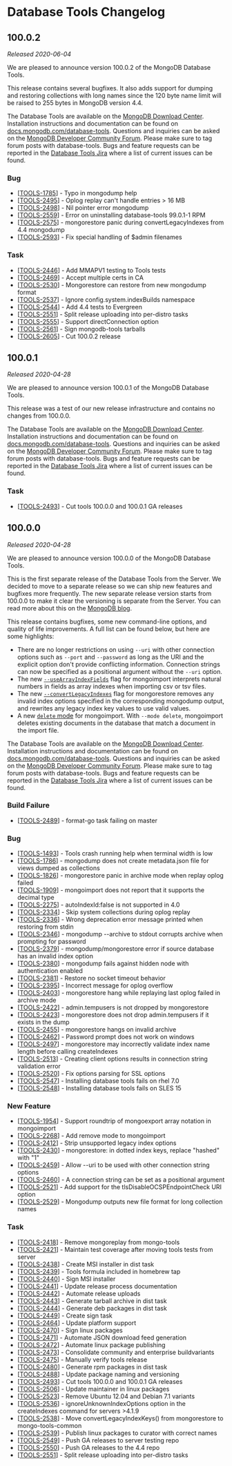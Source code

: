# Database Tools Changelog

## 100.0.2

_Released 2020-06-04_

We are pleased to announce version 100.0.2 of the MongoDB Database Tools.

This release contains several bugfixes. It also adds support for dumping and restoring collections with long names since the 120 byte name limit will be raised to 255 bytes in MongoDB version 4.4.

The Database Tools are available on the [MongoDB Download Center](https://www.mongodb.com/try/download/database-tools). Installation instructions and documentation can be found on [docs.mongodb.com/database-tools](https://docs.mongodb.com/database-tools/). Questions and inquiries can be asked on the [MongoDB Developer Community Forum](https://developer.mongodb.com/community/forums/tags/c/developer-tools/49/database-tools). Please make sure to tag forum posts with database-tools. Bugs and feature requests can be reported in the [Database Tools Jira](https://jira.mongodb.org/browse/TOOLS) where a list of current issues can be found.
                                                             
### Bug
<ul>
<li>[<a href='https://jira.mongodb.org/browse/TOOLS-1785'>TOOLS-1785</a>] -         Typo in mongodump help
</li>
<li>[<a href='https://jira.mongodb.org/browse/TOOLS-2495'>TOOLS-2495</a>] -         Oplog replay can&#39;t handle entries &gt; 16 MB
</li>
<li>[<a href='https://jira.mongodb.org/browse/TOOLS-2498'>TOOLS-2498</a>] -         Nil pointer error mongodump
</li>
<li>[<a href='https://jira.mongodb.org/browse/TOOLS-2559'>TOOLS-2559</a>] -         Error on uninstalling database-tools 99.0.1-1 RPM
</li>
<li>[<a href='https://jira.mongodb.org/browse/TOOLS-2575'>TOOLS-2575</a>] -         mongorestore panic during convertLegacyIndexes from 4.4 mongodump
</li>
<li>[<a href='https://jira.mongodb.org/browse/TOOLS-2593'>TOOLS-2593</a>] -         Fix special handling of $admin filenames
</li>
</ul>
                
### Task
<ul>
<li>[<a href='https://jira.mongodb.org/browse/TOOLS-2446'>TOOLS-2446</a>] -         Add MMAPV1 testing to Tools tests
</li>
<li>[<a href='https://jira.mongodb.org/browse/TOOLS-2469'>TOOLS-2469</a>] -         Accept multiple certs in CA 
</li>
<li>[<a href='https://jira.mongodb.org/browse/TOOLS-2530'>TOOLS-2530</a>] -         Mongorestore can restore from new mongodump format
</li>
<li>[<a href='https://jira.mongodb.org/browse/TOOLS-2537'>TOOLS-2537</a>] -         Ignore config.system.indexBuilds namespace
</li>
<li>[<a href='https://jira.mongodb.org/browse/TOOLS-2544'>TOOLS-2544</a>] -         Add 4.4 tests to Evergreen
</li>
<li>[<a href='https://jira.mongodb.org/browse/TOOLS-2551'>TOOLS-2551</a>] -         Split release uploading into per-distro tasks
</li>
<li>[<a href='https://jira.mongodb.org/browse/TOOLS-2555'>TOOLS-2555</a>] -         Support directConnection option
</li>
<li>[<a href='https://jira.mongodb.org/browse/TOOLS-2561'>TOOLS-2561</a>] -         Sign mongodb-tools tarballs
</li>
<li>[<a href='https://jira.mongodb.org/browse/TOOLS-2605'>TOOLS-2605</a>] -         Cut 100.0.2 release
</li>
</ul>
                                            

## 100.0.1

_Released 2020-04-28_

We are pleased to announce version 100.0.1 of the MongoDB Database Tools.

This release was a test of our new release infrastructure and contains no changes from 100.0.0.

The Database Tools are available on the [MongoDB Download Center](https://www.mongodb.com/try/download/database-tools). Installation instructions and documentation can be found on [docs.mongodb.com/database-tools](https://docs.mongodb.com/database-tools/). Questions and inquiries can be asked on the [MongoDB Developer Community Forum](https://developer.mongodb.com/community/forums/tags/c/developer-tools/49/database-tools). Please make sure to tag forum posts with database-tools. Bugs and feature requests can be reported in the [Database Tools Jira](https://jira.mongodb.org/browse/TOOLS) where a list of current issues can be found.
                                                                                        
### Task
<ul>
<li>[<a href='https://jira.mongodb.org/browse/TOOLS-2493'>TOOLS-2493</a>] -         Cut tools 100.0.0 and 100.0.1 GA releases
</li>
</ul>

## 100.0.0

_Released 2020-04-28_

We are pleased to announce version 100.0.0 of the MongoDB Database Tools.

This is the first separate release of the Database Tools from the Server. We decided to move to a separate release so we can ship new features and bugfixes more frequently. The new separate release version starts from 100.0.0 to make it clear the versioning is separate from the Server. You can read more about this on the [MongoDB blog](alendar.google.com/calendar/render?tab=mc#main_7).

This release contains bugfixes, some new command-line options, and quality of life improvements. A full list can be found below, but here are some highlights: 

- There are no longer restrictions on using `--uri` with other connection options such as `--port` and `--password` as long as the URI and the explicit option don't provide conflicting information. Connection strings can now be specified as a positional argument without the `--uri` option.
- The new [`--useArrayIndexFields`](https://docs.mongodb.com/database-tools/mongoimport/#cmdoption-mongoimport-usearrayindexfields) flag for mongoimport interprets natural numbers in fields as array indexes when importing csv or tsv files.
- The new [`--convertLegacyIndexes`](https://docs.mongodb.com/database-tools/mongorestore/#cmdoption-mongorestore-convertlegacyindexes) flag for mongorestore removes any invalid index options specified in the corresponding mongodump output, and rewrites any legacy index key values to use valid values.
- A new [`delete` mode](https://docs.mongodb.com/database-tools/mongoimport/#ex-mongoimport-delete) for mongoimport. With `--mode delete`, mongoimport deletes existing documents in the database that match a document in the import file.

The Database Tools are available on the [MongoDB Download Center](https://www.mongodb.com/try/download/database-tools). Installation instructions and documentation can be found on [docs.mongodb.com/database-tools](https://docs.mongodb.com/database-tools/). Questions and inquiries can be asked on the [MongoDB Developer Community Forum](https://developer.mongodb.com/community/forums/tags/c/developer-tools/49/database-tools). Please make sure to tag forum posts with database-tools. Bugs and feature requests can be reported in the [Database Tools Jira](https://jira.mongodb.org/browse/TOOLS) where a list of current issues can be found.
                                                
### Build Failure
<ul>
<li>[<a href='https://jira.mongodb.org/browse/TOOLS-2489'>TOOLS-2489</a>] -         format-go task failing on master
</li>
</ul>
                                                                                                           
### Bug
<ul>
<li>[<a href='https://jira.mongodb.org/browse/TOOLS-1493'>TOOLS-1493</a>] -         Tools crash running help when terminal width is low
</li>
<li>[<a href='https://jira.mongodb.org/browse/TOOLS-1786'>TOOLS-1786</a>] -         mongodump does not create metadata.json file for views dumped as collections
</li>
<li>[<a href='https://jira.mongodb.org/browse/TOOLS-1826'>TOOLS-1826</a>] -         mongorestore panic in archive mode when replay oplog failed
</li>
<li>[<a href='https://jira.mongodb.org/browse/TOOLS-1909'>TOOLS-1909</a>] -         mongoimport does not report that it supports the decimal type
</li>
<li>[<a href='https://jira.mongodb.org/browse/TOOLS-2275'>TOOLS-2275</a>] -         autoIndexId:false is not supported in 4.0
</li>
<li>[<a href='https://jira.mongodb.org/browse/TOOLS-2334'>TOOLS-2334</a>] -         Skip system collections during oplog replay
</li>
<li>[<a href='https://jira.mongodb.org/browse/TOOLS-2336'>TOOLS-2336</a>] -         Wrong deprecation error message printed when restoring from stdin
</li>
<li>[<a href='https://jira.mongodb.org/browse/TOOLS-2346'>TOOLS-2346</a>] -         mongodump --archive to stdout corrupts archive when prompting for password
</li>
<li>[<a href='https://jira.mongodb.org/browse/TOOLS-2379'>TOOLS-2379</a>] -         mongodump/mongorestore error if source database has an invalid index option
</li>
<li>[<a href='https://jira.mongodb.org/browse/TOOLS-2380'>TOOLS-2380</a>] -         mongodump fails against hidden node with authentication enabled
</li>
<li>[<a href='https://jira.mongodb.org/browse/TOOLS-2381'>TOOLS-2381</a>] -         Restore no socket timeout behavior
</li>
<li>[<a href='https://jira.mongodb.org/browse/TOOLS-2395'>TOOLS-2395</a>] -         Incorrect message for oplog overflow
</li>
<li>[<a href='https://jira.mongodb.org/browse/TOOLS-2403'>TOOLS-2403</a>] -         mongorestore hang while replaying last oplog failed in archive mode
</li>
<li>[<a href='https://jira.mongodb.org/browse/TOOLS-2422'>TOOLS-2422</a>] -         admin.tempusers is not dropped by mongorestore
</li>
<li>[<a href='https://jira.mongodb.org/browse/TOOLS-2423'>TOOLS-2423</a>] -         mongorestore does not drop admin.tempusers if it exists in the dump
</li>
<li>[<a href='https://jira.mongodb.org/browse/TOOLS-2455'>TOOLS-2455</a>] -         mongorestore hangs on invalid archive
</li>
<li>[<a href='https://jira.mongodb.org/browse/TOOLS-2462'>TOOLS-2462</a>] -         Password prompt does not work on windows
</li>
<li>[<a href='https://jira.mongodb.org/browse/TOOLS-2497'>TOOLS-2497</a>] -         mongorestore may incorrectly validate index name length before calling createIndexes
</li>
<li>[<a href='https://jira.mongodb.org/browse/TOOLS-2513'>TOOLS-2513</a>] -         Creating client options results in connection string validation error
</li>
<li>[<a href='https://jira.mongodb.org/browse/TOOLS-2520'>TOOLS-2520</a>] -         Fix options parsing for SSL options
</li>
<li>[<a href='https://jira.mongodb.org/browse/TOOLS-2547'>TOOLS-2547</a>] -         Installing database tools fails on rhel 7.0
</li>
<li>[<a href='https://jira.mongodb.org/browse/TOOLS-2548'>TOOLS-2548</a>] -         Installing database tools fails on SLES 15
</li>
</ul>
        
### New Feature
<ul>
<li>[<a href='https://jira.mongodb.org/browse/TOOLS-1954'>TOOLS-1954</a>] -         Support roundtrip of mongoexport array notation in mongoimport
</li>
<li>[<a href='https://jira.mongodb.org/browse/TOOLS-2268'>TOOLS-2268</a>] -         Add remove mode to mongoimport
</li>
<li>[<a href='https://jira.mongodb.org/browse/TOOLS-2412'>TOOLS-2412</a>] -         Strip unsupported legacy index options
</li>
<li>[<a href='https://jira.mongodb.org/browse/TOOLS-2430'>TOOLS-2430</a>] -         mongorestore: in dotted index keys, replace &quot;hashed&quot; with &quot;1&quot; 
</li>
<li>[<a href='https://jira.mongodb.org/browse/TOOLS-2459'>TOOLS-2459</a>] -         Allow --uri to be used with other connection string options
</li>
<li>[<a href='https://jira.mongodb.org/browse/TOOLS-2460'>TOOLS-2460</a>] -         A connection string can be set as a positional argument
</li>
<li>[<a href='https://jira.mongodb.org/browse/TOOLS-2521'>TOOLS-2521</a>] -         Add support for the tlsDisableOCSPEndpointCheck URI option
</li>
<li>[<a href='https://jira.mongodb.org/browse/TOOLS-2529'>TOOLS-2529</a>] -         Mongodump outputs new file format for long collection names
</li>
</ul>
        
### Task
<ul>
<li>[<a href='https://jira.mongodb.org/browse/TOOLS-2418'>TOOLS-2418</a>] -         Remove mongoreplay from mongo-tools
</li>
<li>[<a href='https://jira.mongodb.org/browse/TOOLS-2421'>TOOLS-2421</a>] -         Maintain test coverage after moving tools tests from server
</li>
<li>[<a href='https://jira.mongodb.org/browse/TOOLS-2438'>TOOLS-2438</a>] -         Create MSI installer in dist task
</li>
<li>[<a href='https://jira.mongodb.org/browse/TOOLS-2439'>TOOLS-2439</a>] -         Tools formula included in homebrew tap
</li>
<li>[<a href='https://jira.mongodb.org/browse/TOOLS-2440'>TOOLS-2440</a>] -         Sign MSI installer
</li>
<li>[<a href='https://jira.mongodb.org/browse/TOOLS-2441'>TOOLS-2441</a>] -         Update release process documentation
</li>
<li>[<a href='https://jira.mongodb.org/browse/TOOLS-2442'>TOOLS-2442</a>] -         Automate release uploads
</li>
<li>[<a href='https://jira.mongodb.org/browse/TOOLS-2443'>TOOLS-2443</a>] -         Generate tarball archive in dist task
</li>
<li>[<a href='https://jira.mongodb.org/browse/TOOLS-2444'>TOOLS-2444</a>] -         Generate deb packages in dist task
</li>
<li>[<a href='https://jira.mongodb.org/browse/TOOLS-2449'>TOOLS-2449</a>] -         Create sign task
</li>
<li>[<a href='https://jira.mongodb.org/browse/TOOLS-2464'>TOOLS-2464</a>] -         Update platform support
</li>
<li>[<a href='https://jira.mongodb.org/browse/TOOLS-2470'>TOOLS-2470</a>] -         Sign linux packages
</li>
<li>[<a href='https://jira.mongodb.org/browse/TOOLS-2471'>TOOLS-2471</a>] -         Automate JSON download feed generation
</li>
<li>[<a href='https://jira.mongodb.org/browse/TOOLS-2472'>TOOLS-2472</a>] -         Automate linux package publishing
</li>
<li>[<a href='https://jira.mongodb.org/browse/TOOLS-2473'>TOOLS-2473</a>] -         Consolidate community and enterprise buildvariants
</li>
<li>[<a href='https://jira.mongodb.org/browse/TOOLS-2475'>TOOLS-2475</a>] -         Manually verify tools release
</li>
<li>[<a href='https://jira.mongodb.org/browse/TOOLS-2480'>TOOLS-2480</a>] -         Generate rpm packages in dist task
</li>
<li>[<a href='https://jira.mongodb.org/browse/TOOLS-2488'>TOOLS-2488</a>] -         Update package naming and versioning
</li>
<li>[<a href='https://jira.mongodb.org/browse/TOOLS-2493'>TOOLS-2493</a>] -         Cut tools 100.0.0 and 100.0.1 GA releases
</li>
<li>[<a href='https://jira.mongodb.org/browse/TOOLS-2506'>TOOLS-2506</a>] -         Update maintainer in linux packages
</li>
<li>[<a href='https://jira.mongodb.org/browse/TOOLS-2523'>TOOLS-2523</a>] -         Remove Ubuntu 12.04 and Debian 7.1 variants
</li>
<li>[<a href='https://jira.mongodb.org/browse/TOOLS-2536'>TOOLS-2536</a>] -         ignoreUnknownIndexOptions option in the createIndexes command for servers &gt;4.1.9
</li>
<li>[<a href='https://jira.mongodb.org/browse/TOOLS-2538'>TOOLS-2538</a>] -         Move convertLegacyIndexKeys() from mongorestore to mongo-tools-common
</li>
<li>[<a href='https://jira.mongodb.org/browse/TOOLS-2539'>TOOLS-2539</a>] -         Publish linux packages to curator with correct names
</li>
<li>[<a href='https://jira.mongodb.org/browse/TOOLS-2549'>TOOLS-2549</a>] -         Push GA releases to server testing repo
</li>
<li>[<a href='https://jira.mongodb.org/browse/TOOLS-2550'>TOOLS-2550</a>] -         Push GA releases to the 4.4 repo
</li>
<li>[<a href='https://jira.mongodb.org/browse/TOOLS-2551'>TOOLS-2551</a>] -         Split release uploading into per-distro tasks
</li>
</ul>
                                                                            
